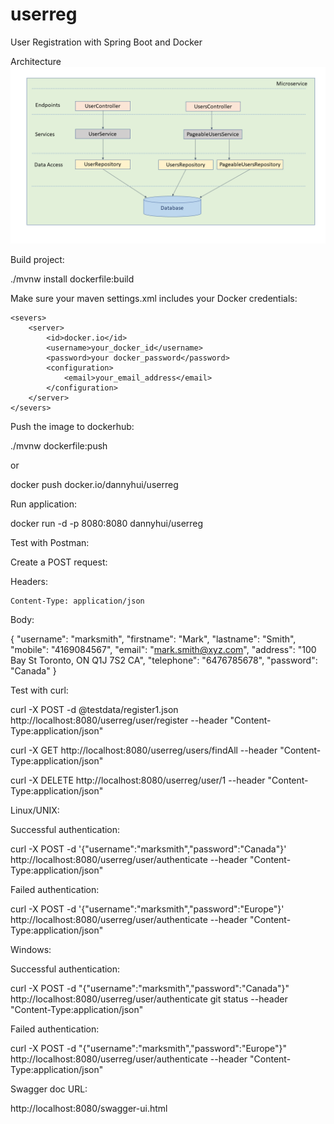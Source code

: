 # userreg
User Registration with Spring Boot and Docker

Architecture
![Architecture](Architecture.png)

Build project:

./mvnw install dockerfile:build

Make sure your maven settings.xml includes your Docker credentials:

    <severs>
        <server>
            <id>docker.io</id>
            <username>your_docker_id</username>
            <password>your docker_password</password>
            <configuration>
                <email>your_email_address</email>
            </configuration>
        </server>
    </severs>
  
Push the image to dockerhub:

./mvnw dockerfile:push

or

docker push docker.io/dannyhui/userreg

Run application:

docker run -d -p 8080:8080 dannyhui/userreg

Test with Postman:

Create a POST request:

Headers:

	Content-Type: application/json
	
Body:

{
    "username": "marksmith",
    "firstname": "Mark",
    "lastname": "Smith",
    "mobile": "4169084567",
    "email": "mark.smith@xyz.com",
    "address": "100 Bay St Toronto, ON Q1J 7S2 CA",
    "telephone": "6476785678",
    "password": "Canada"
}

Test with curl:

curl -X POST -d @testdata/register1.json http://localhost:8080/userreg/user/register --header "Content-Type:application/json"

curl -X GET http://localhost:8080/userreg/users/findAll --header "Content-Type:application/json"

curl -X DELETE http://localhost:8080/userreg/user/1 --header "Content-Type:application/json"

Linux/UNIX:

Successful authentication:

curl -X POST -d '{"username":"marksmith","password":"Canada"}' http://localhost:8080/userreg/user/authenticate --header "Content-Type:application/json"

Failed authentication:

curl -X POST -d '{"username":"marksmith","password":"Europe"}' http://localhost:8080/userreg/user/authenticate --header "Content-Type:application/json"

Windows:

Successful authentication:

curl -X POST -d "{\"username\":\"marksmith\",\"password\":\"Canada\"}" http://localhost:8080/userreg/user/authenticate git status
--header "Content-Type:application/json"

Failed authentication:

curl -X POST -d "{\"username\":\"marksmith\",\"password\":\"Europe\"}" http://localhost:8080/userreg/user/authenticate --header "Content-Type:application/json"

Swagger doc URL:

http://localhost:8080/swagger-ui.html

